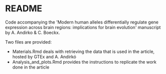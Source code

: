 # README

Code accompanying the 'Modern human alleles differentially regulate gene expression across brain regions: implications for brain evolution' manuscript by A. Andirko & C. Boeckx.

Two files are provided:
- Materials.Rmd deals with retrieving the data that is used in the article, hosted by GTEx and A. Andirkó
- Analysis_and_plots.Rmd provides the instructions to replicate the work done in the article
